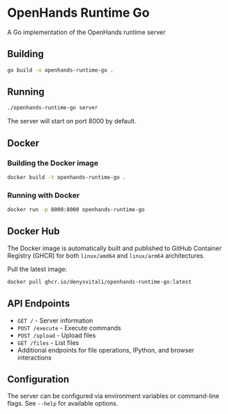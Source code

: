 # OpenHands Runtime Go

A Go implementation of the OpenHands runtime server

## Building

```bash
go build -o openhands-runtime-go .
```

## Running

```bash
./openhands-runtime-go server
```

The server will start on port 8000 by default.

## Docker

### Building the Docker image

```bash
docker build -t openhands-runtime-go .
```

### Running with Docker

```bash
docker run -p 8000:8000 openhands-runtime-go
```

## Docker Hub

The Docker image is automatically built and published to GitHub Container Registry (GHCR) for both `linux/amd64` and `linux/arm64` architectures.

Pull the latest image:

```bash
docker pull ghcr.io/denysvitali/openhands-runtime-go:latest
```

## API Endpoints

- `GET /` - Server information
- `POST /execute` - Execute commands
- `POST /upload` - Upload files
- `GET /files` - List files
- Additional endpoints for file operations, IPython, and browser interactions

## Configuration

The server can be configured via environment variables or command-line flags. See `--help` for available options.
